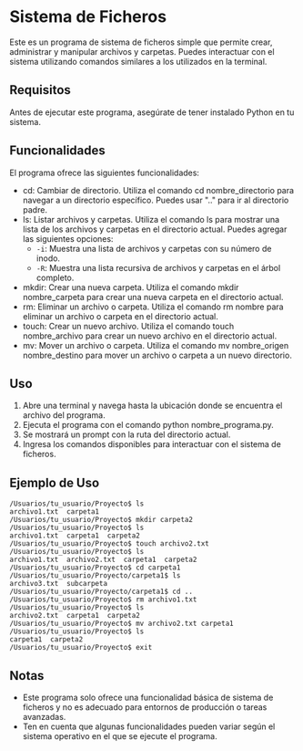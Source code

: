 # Sistema de Ficheros

Este es un programa de sistema de ficheros simple que permite crear, administrar y manipular archivos y carpetas. Puedes interactuar con el sistema utilizando comandos similares a los utilizados en la terminal.

## Requisitos

Antes de ejecutar este programa, asegúrate de tener instalado Python en tu sistema.

## Funcionalidades

El programa ofrece las siguientes funcionalidades:

- cd: Cambiar de directorio. Utiliza el comando cd nombre_directorio para navegar a un directorio específico. Puedes usar ".." para ir al directorio padre.
- ls: Listar archivos y carpetas. Utiliza el comando ls para mostrar una lista de los archivos y carpetas en el directorio actual. Puedes agregar las siguientes opciones:
  - `-i`: Muestra una lista de archivos y carpetas con su número de inodo.
  - `-R`: Muestra una lista recursiva de archivos y carpetas en el árbol completo.
- mkdir: Crear una nueva carpeta. Utiliza el comando mkdir nombre_carpeta para crear una nueva carpeta en el directorio actual.
- rm: Eliminar un archivo o carpeta. Utiliza el comando rm nombre para eliminar un archivo o carpeta en el directorio actual.
- touch: Crear un nuevo archivo. Utiliza el comando touch nombre_archivo para crear un nuevo archivo en el directorio actual.
- mv: Mover un archivo o carpeta. Utiliza el comando mv nombre_origen nombre_destino para mover un archivo o carpeta a un nuevo directorio.

## Uso

1. Abre una terminal y navega hasta la ubicación donde se encuentra el archivo del programa.
2. Ejecuta el programa con el comando python nombre_programa.py.
3. Se mostrará un prompt con la ruta del directorio actual.
4. Ingresa los comandos disponibles para interactuar con el sistema de ficheros.

## Ejemplo de Uso

```
/Usuarios/tu_usuario/Proyecto$ ls
archivo1.txt  carpeta1
/Usuarios/tu_usuario/Proyecto$ mkdir carpeta2
/Usuarios/tu_usuario/Proyecto$ ls
archivo1.txt  carpeta1  carpeta2
/Usuarios/tu_usuario/Proyecto$ touch archivo2.txt
/Usuarios/tu_usuario/Proyecto$ ls
archivo1.txt  archivo2.txt  carpeta1  carpeta2
/Usuarios/tu_usuario/Proyecto$ cd carpeta1
/Usuarios/tu_usuario/Proyecto/carpeta1$ ls
archivo3.txt  subcarpeta
/Usuarios/tu_usuario/Proyecto/carpeta1$ cd ..
/Usuarios/tu_usuario/Proyecto$ rm archivo1.txt
/Usuarios/tu_usuario/Proyecto$ ls
archivo2.txt  carpeta1  carpeta2
/Usuarios/tu_usuario/Proyecto$ mv archivo2.txt carpeta1
/Usuarios/tu_usuario/Proyecto$ ls
carpeta1  carpeta2
/Usuarios/tu_usuario/Proyecto$ exit
```

## Notas

- Este programa solo ofrece una funcionalidad básica de sistema de ficheros y no es adecuado para entornos de producción o tareas avanzadas.
- Ten en cuenta que algunas funcionalidades pueden variar según el sistema operativo en el que se ejecute el programa.
